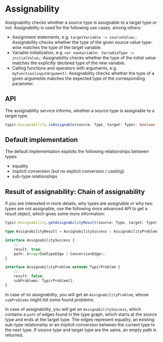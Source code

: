 # Assignability

Assignability checks whether a source type is assignable to a target type or not. Assignability is used for the following use cases, among others:

- Assignment statements, e.g. `targetVariable := sourceValue;`: Assignability checks whether the type of the given source value type-wise matches the type of the target variable.
- Variable initialization, e.g. `var newVariable: VariableType := initialValue;`: Assignability checks whether the type of the initial value matches the explicitly declared type of the new variable.
- Calling functions and operators with arguments, e.g. `myFunction(inputArgument)`: Assignability checks whether the type of a given arguments matches the expected type of the corresponding parameter.


## API

The assignability service informs, whether a source type is assignable to a target type:

```typescript
typir.Assignability.isAssignable(source: Type, target: Type): boolean
```


## Default implementation

The default implementation exploits the following relationships between types:

- equality
- implicit conversion (but no explicit conversion / casting)
- sub-type relationships


## Result of assignability: Chain of assignability

If you are interested in more details, why types are assignable or why two types are not assignable, use the following more advanced API to get a result object, which gives some more information:

```typescript
typir.Assignability.getAssignabilityResult(source: Type, target: Type): AssignabilityResult

type AssignabilityResult = AssignabilitySuccess | AssignabilityProblem;

interface AssignabilitySuccess {
    //...
    result: true;
    path: Array<SubTypeEdge | ConversionEdge>;
}

interface AssignabilityProblem extends TypirProblem {
    //...
    result: false;
    subProblems: TypirProblem[];
}
```

In case of no assignability, you will get an `AssignabilityProblem`, whose `subProblems` might list some found problems.

In case of assignability, you will get an `AssignabilitySuccess`, which contains a `path` of edges found in the type graph,
which starts at the source type and ends at the target type.
The edges represent equality, an existing sub-type relationship or an implicit conversion between the current type to the next type.
If source type and target type are the same, an empty path is returned.
